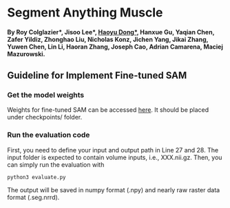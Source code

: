 # Segment Anything Muscle

#### By Roy Colglazier*, Jisoo Lee*, [Haoyu Dong*](https://haoyudong-97.github.io/), Hanxue Gu, Yaqian Chen, Zafer Yildiz, Zhonghao Liu, Nicholas Konz, Jichen Yang, Jikai Zhang, Yuwen Chen, Lin Li, Haoran Zhang, Joseph Cao, Adrian Camarena, Maciej Mazurowski.

## Guideline for Implement Fine-tuned SAM

### Get the model weights
Weights for fine-tuned SAM can be accessed [here](https://drive.google.com/file/d/1mpTW0TgLgkRIG3sdx9ys5r2iW6lAJw5u/view?usp=sharing). It should be placed under checkpoints/ folder.

### Run the evaluation code
First, you need to define your input and output path in Line 27 and 28. The input folder is expected to contain volume inputs, i.e., XXX.nii.gz. 
Then, you can simply run the evaluation with
```
python3 evaluate.py
```
The output will be saved in numpy format (.npy) and nearly raw raster data format (.seg.nrrd).
